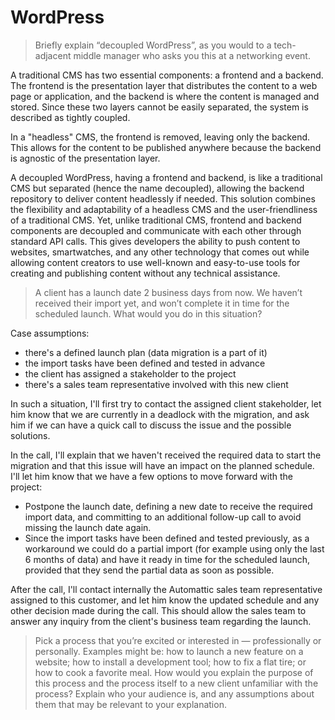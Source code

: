 # WordPress

> Briefly explain “decoupled WordPress”, as you would to a tech-adjacent middle manager who asks you this at a networking event.

A traditional CMS has two essential components: a frontend and a backend. The frontend is the presentation layer that distributes the content to a web page or application, and the backend is where the content is managed and stored. Since these two layers cannot be easily separated, the system is described as tightly coupled.

In a "headless" CMS, the frontend is removed, leaving only the backend. This allows for the content to be published anywhere because the backend is agnostic of the presentation layer.

A decoupled WordPress, having a frontend and backend, is like a traditional CMS but separated \(hence the name decoupled\), allowing the backend repository to deliver content headlessly if needed. This solution combines the flexibility and adaptability of a headless CMS and the user-friendliness of a traditional CMS. Yet, unlike traditional CMS, frontend and backend components are decoupled and communicate with each other through standard API calls. This gives developers the ability to push content to websites, smartwatches, and any other technology that comes out while allowing content creators to use well-known and easy-to-use tools for creating and publishing content without any technical assistance.

> A client has a launch date 2 business days from now. We haven’t received their import yet, and won’t complete it in time for the scheduled launch. What would you do in this situation?

Case assumptions: 

* there's a defined launch plan \(data migration is a part of it\)
* the import tasks have been defined and tested in advance 
* the client has assigned a stakeholder to the project
*  there's a sales team representative involved with this new client

In such a situation, I'll first try to contact the assigned client stakeholder, let him know that we are currently in a deadlock with the migration, and ask him if we can have a quick call to discuss the issue and the possible solutions.

In the call, I'll explain that we haven't received the required data to start the migration and that this issue will have an impact on the planned schedule. I'll let him know that we have a few options to move forward with the project:

* Postpone the launch date, defining a new date to receive the required import data, and committing to an additional follow-up call to avoid missing the launch date again.
* Since the import tasks have been defined and tested previously, as a workaround we could do a partial import \(for example using only the last 6 months of data\) and have it ready in time for the scheduled launch, provided that they send the partial data as soon as possible.

After the call, I'll contact internally the Automattic sales team representative assigned to this customer, and let him know the updated schedule and any other decision made during the call. This should allow the sales team to answer any inquiry from the client's business team regarding the launch.

> Pick a process that you’re excited or interested in — professionally or personally. Examples might be: how to launch a new feature on a website; how to install a development tool; how to fix a flat tire; or how to cook a favorite meal. How would you explain the purpose of this process and the process itself to a new client unfamiliar with the process? Explain who your audience is, and any assumptions about them that may be relevant to your explanation.




